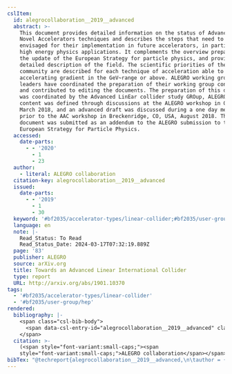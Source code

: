 ```yaml
---
cslItem:
  id: alegrocollaboration__2019__advanced
  abstract: >-
    This document provides detailed information on the status of Advanced and
    Novel Accelerators techniques and describes the steps that need to be
    envisaged for their implementation in future accelerators, in particular for
    high energy physics applications. It complements the overview prepared for
    the update of the European Strategy for particle physics, and provides a
    detailed description of the field. The scientific priorities of the
    community are described for each technique of acceleration able to achieve
    accelerating gradient in the GeV~range or above. ALEGRO working group
    leaders have coordinated the preparation of their working group contribution
    and contributed to editing the documents. The preparation of this document
    was coordinated by the Advanced LinEar collider study GROup, ALEGRO. The
    content was defined through discussions at the ALEGRO workshop in Oxford UK,
    March 2018, and an advanced draft was discussed during a one day meeting
    prior to the AAC workshop in Breckenridge, CO, USA, August 2018. This
    document was submitted as an addendum to the ALEGRO submission to the
    European Strategy for Particle Physics.
  accessed:
    date-parts:
      - - '2020'
        - 1
        - 23
  author:
    - literal: ALEGRO collaboration
  citation-key: alegrocollaboration__2019__advanced
  issued:
    date-parts:
      - - '2019'
        - 1
        - 30
  keyword: '#bf2035/accelerator-types/linear-collider;#bf2035/user-group/hep'
  language: en
  note: |-
    Read_Status: To Read
    Read_Status_Date: 2024-03-17T07:32:19.889Z
  page: '83'
  publisher: ALEGRO
  source: arXiv.org
  title: Towards an Advanced Linear International Collider
  type: report
  URL: http://arxiv.org/abs/1901.10370
tags:
  - '#bf2035/accelerator-types/linear-collider'
  - '#bf2035/user-group/hep'
rendered:
  bibliography: |-
    <span class="csl-bib-body">
      <span data-csl-entry-id="alegrocollaboration__2019__advanced" class="csl-entry"><span class='author-bib'>ALEGRO collaboration</span>. <span class='date-bib'>(2019)</span>. <span class='title'><i><b><span style="font-style:normal;">Towards an Advanced Linear International Collider</span></b></i></span> (S. 83). ALEGRO. <span class='URL'><a href='http://arxiv.org/abs/1901.10370'>LINK</a></span></span>
    </span>
  citation: >-
    (<span style="font-variant:small-caps;"><span
    style="font-variant:small-caps;">ALEGRO collaboration</span></span>, 2019)
bibTex: "@techreport{alegrocollaboration__2019__advanced,\n\tauthor = {{ALEGRO collaboration}},\n\tyear = {2019},\n\tmonth = {jan 30},\n\tnote = {Read\\textunderscore{}Status: To Read\nRead\\textunderscore{}Status\\textunderscore{}Date: 2024-03-17T07:32:19.889Z},\n\tpages = {83},\n\tinstitution = {ALEGRO},\n\ttitle = {Towards an {Advanced} {Linear} {International} {Collider}},\n\turl = {http://arxiv.org/abs/1901.10370},\n}\n\n"
---
```


